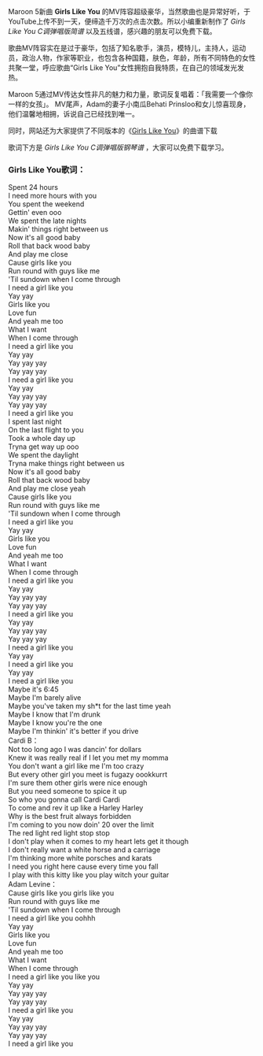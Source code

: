 

Maroon 5新曲 **Girls Like You**
的MV阵容超级豪华，当然歌曲也是异常好听，于YouTube上传不到一天，便缔造千万次的点击次数。所以小编重新制作了 _Girls Like You
C调弹唱版简谱_ 以及五线谱，感兴趣的朋友可以免费下载。

歌曲MV阵容实在是过于豪华，包括了知名歌手，演员，模特儿，主持人，运动员，政治人物，作家等职业，也包含各种国籍，肤色，年龄，所有不同特色的女性共聚一堂，呼应歌曲“Girls
Like You”女性拥抱自我特质，在自己的领域发光发热。

Maroon 5通过MV传达女性非凡的魅力和力量，歌词反复唱着：「我需要一个像你一样的女孩」。 MV尾声，Adam的妻子小南瓜Behati
Prinsloo和女儿惊喜现身，他们温馨地相拥，诉说自己已经找到唯一。

同时，网站还为大家提供了不同版本的《[Girls Like You](Music-9237-Girls-Like-You-Maroon-5.html
"Girls Like You")》的曲谱下载

歌词下方是 _Girls Like You C调弹唱版钢琴谱_ ，大家可以免费下载学习。

### Girls Like You歌词：

Spent 24 hours  
I need more hours with you  
You spent the weekend  
Gettin' even ooo  
We spent the late nights  
Makin' things right between us  
Now it's all good baby  
Roll that back wood baby  
And play me close  
Cause girls like you  
Run round with guys like me  
'Til sundown when I come through  
I need a girl like you  
Yay yay  
Girls like you  
Love fun  
And yeah me too  
What I want  
When I come through  
I need a girl like you  
Yay yay  
Yay yay yay  
Yay yay yay  
I need a girl like you  
Yay yay  
Yay yay yay  
Yay yay yay  
I need a girl like you  
I spent last night  
On the last flight to you  
Took a whole day up  
Tryna get way up ooo  
We spent the daylight  
Tryna make things right between us  
Now it's all good baby  
Roll that back wood baby  
And play me close yeah  
Cause girls like you  
Run round with guys like me  
'Til sundown when I come through  
I need a girl like you  
Yay yay  
Girls like you  
Love fun  
And yeah me too  
What I want  
When I come through  
I need a girl like you  
Yay yay  
Yay yay yay  
Yay yay yay  
I need a girl like you  
Yay yay  
Yay yay yay  
Yay yay yay  
I need a girl like you  
Yay yay  
I need a girl like you  
Yay yay  
I need a girl like you  
Maybe it's 6:45  
Maybe I'm barely alive  
Maybe you've taken my sh*t for the last time yeah  
Maybe I know that I'm drunk  
Maybe I know you're the one  
Maybe I'm thinkin' it's better if you drive  
Cardi B：  
Not too long ago I was dancin' for dollars  
Knew it was really real if I let you met my momma  
You don't want a girl like me I'm too crazy  
But every other girl you meet is fugazy oookkurrt  
I'm sure them other girls were nice enough  
But you need someone to spice it up  
So who you gonna call Cardi Cardi  
To come and rev it up like a Harley Harley  
Why is the best fruit always forbidden  
I'm coming to you now doin' 20 over the limit  
The red light red light stop stop  
I don't play when it comes to my heart lets get it though  
I don't really want a white horse and a carriage  
I'm thinking more white porsches and karats  
I need you right here cause every time you fall  
I play with this kitty like you play witch your guitar  
Adam Levine：  
Cause girls like you girls like you  
Run round with guys like me  
'Til sundown when I come through  
I need a girl like you oohhh  
Yay yay  
Girls like you  
Love fun  
And yeah me too  
What I want  
When I come through  
I need a girl like you like you  
Yay yay  
Yay yay yay  
Yay yay yay  
I need a girl like you  
Yay yay  
Yay yay yay  
Yay yay yay  
I need a girl like you

